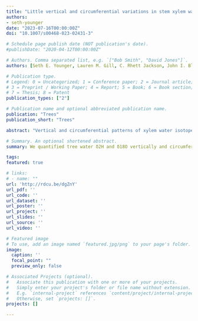 ```yaml
---
title: "Little vertical and circumferential variations in stem xylem water δ2H and δ18O in three tree species"
authors:
- seth-younger
date: "2023-07-16T00:00:00Z"
doi: "10.1007/s00468-023-02431-3"

# Schedule page publish date (NOT publication's date).
#publishDate: "2020-04-12T00:00:00Z"

# Authors. Comma separated list, e.g. `["Bob Smith", "David Jones"]`.
authors: [Seth E. Younger, Lauren M. Gill, C. Rhett Jackson, John I. Blake, Doug P. Aubrey]

# Publication type.
# Legend: 0 = Uncategorized; 1 = Conference paper; 2 = Journal article;
# 3 = Preprint / Working Paper; 4 = Report; 5 = Book; 6 = Book section;
# 7 = Thesis; 8 = Patent
publication_types: ["2"]

# Publication name and optional abbreviated publication name.
publication: "Trees"
publication_short: "Trees"

abstract: "Vertical and circumferential patterns of xylem water isotope signatures in large trees are rarely characterized but may influence interpretation of water source investigations and soil/xylem water isotope offsets. To examine vertical and circumferential variation in xylem water δ2H and δ18O, we collected xylem tissue at 5 heights (0, 1, 4, 7 and 10 m) from three replicate trees of three species with contrasting xylem anatomy, two angiosperms (Liquidambar styraciflua and Quercus nigra) and one gymnosperm (Pinus taeda). Concurrently, we also determined δ2H and δ18O of groundwater, soil water, and recent precipitation. On a different day, we collected circumferential samples at 1 m from the same trees to test for sectorality effects. Water from stem and soil samples were cryogenically extracted and analyzed for δ2H and δ18O. Mean xylem water δ2H and δ18O were significantly different between species, both vertically and circumferentially. We did not find significant (p=0.05) systematic variation in δ2H or δ18O with height. We found no significant evidence for sectorality effects on δ2H, δ18O. Variances of vertical synoptic xylem water δ2H or δ18O were similar between species, 7.2–10.4‰ for δ2H and 0.58–0.81‰ for δ18O. Circumferential variances were also similar between species, 4.0–6.0 for δ2H and 0.37–0.44 for δ18O. A mixing model showed that sweetgum, water oak and loblolly pine, were drawing most of their water from deep soil from 45 to 190 cm (84.7, 68.4 and 53.2%, respectively) however, soil water-excess values indicate δ2H fractionation effects on these estimates. Dual isotope mixing model evaluation with single and multiple sample configurations showed that source water estimates were not affected by within tree variability of xylem water signatures. Xylem water δ2H and δ18O variability with height or circumference, was 3.2 and 2.7 times less than between tree variation because of transient temporal and spatial processes and is, therefore, not likely to affect interpretations of water sourcing in these three species."

# Summary. An optional shortened abstract.
summary: We quantified tree water δ2H and δ18O vertically and circumferentially to reveal patterns within trees and found less variability within trees than between trees.

tags:
featured: true

# links:
# - name: ""
url: 'http://rdcu.be/dgZnY'
url_pdf: ''
url_code: ''
url_dataset: ''
url_poster: ''
url_project: ''
url_slides: ''
url_source: ''
url_video: ''

# Featured image
# To use, add an image named `featured.jpg/png` to your page's folder. 
image:
  caption: ''
  focal_point: ""
  preview_only: false

# Associated Projects (optional).
#   Associate this publication with one or more of your projects.
#   Simply enter your project's folder or file name without extension.
#   E.g. `internal-project` references `content/project/internal-project/index.md`.
#   Otherwise, set `projects: []`.
projects: []

---
```

